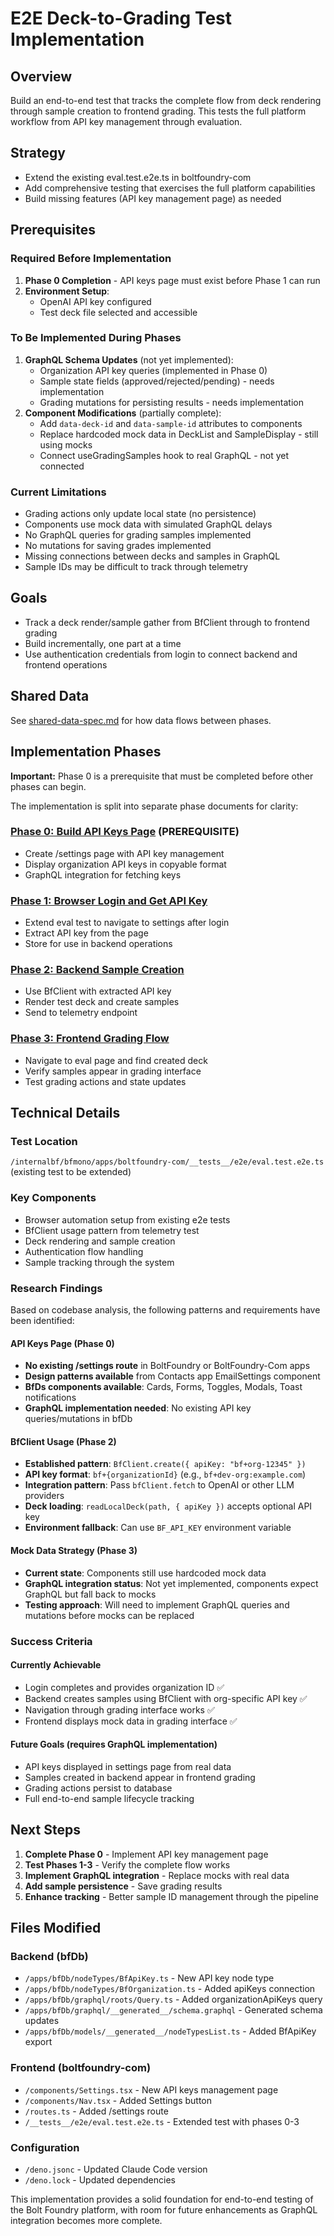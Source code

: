 # E2E Deck-to-Grading Test Implementation

## Overview

Build an end-to-end test that tracks the complete flow from deck rendering
through sample creation to frontend grading. This tests the full platform
workflow from API key management through evaluation.

## Strategy

- Extend the existing eval.test.e2e.ts in boltfoundry-com
- Add comprehensive testing that exercises the full platform capabilities
- Build missing features (API key management page) as needed

## Prerequisites

### Required Before Implementation

1. **Phase 0 Completion** - API keys page must exist before Phase 1 can run
2. **Environment Setup**:
   - OpenAI API key configured
   - Test deck file selected and accessible

### To Be Implemented During Phases

1. **GraphQL Schema Updates** (not yet implemented):
   - Organization API key queries (implemented in Phase 0)
   - Sample state fields (approved/rejected/pending) - needs implementation
   - Grading mutations for persisting results - needs implementation
2. **Component Modifications** (partially complete):
   - Add `data-deck-id` and `data-sample-id` attributes to components
   - Replace hardcoded mock data in DeckList and SampleDisplay - still using
     mocks
   - Connect useGradingSamples hook to real GraphQL - not yet connected

### Current Limitations

- Grading actions only update local state (no persistence)
- Components use mock data with simulated GraphQL delays
- No GraphQL queries for grading samples implemented
- No mutations for saving grades implemented
- Missing connections between decks and samples in GraphQL
- Sample IDs may be difficult to track through telemetry

## Goals

- Track a deck render/sample gather from BfClient through to frontend grading
- Build incrementally, one part at a time
- Use authentication credentials from login to connect backend and frontend
  operations

## Shared Data

See [shared-data-spec.md](./shared-data-spec.md) for how data flows between
phases.

## Implementation Phases

**Important:** Phase 0 is a prerequisite that must be completed before other
phases can begin.

The implementation is split into separate phase documents for clarity:

### [Phase 0: Build API Keys Page](./phase-0-api-keys-page.md) (PREREQUISITE)

- Create /settings page with API key management
- Display organization API keys in copyable format
- GraphQL integration for fetching keys

### [Phase 1: Browser Login and Get API Key](./phase-1-browser-api-key.md)

- Extend eval test to navigate to settings after login
- Extract API key from the page
- Store for use in backend operations

### [Phase 2: Backend Sample Creation](./phase-2-backend-samples.md)

- Use BfClient with extracted API key
- Render test deck and create samples
- Send to telemetry endpoint

### [Phase 3: Frontend Grading Flow](./phase-3-frontend-grading.md)

- Navigate to eval page and find created deck
- Verify samples appear in grading interface
- Test grading actions and state updates

## Technical Details

### Test Location

`/internalbf/bfmono/apps/boltfoundry-com/__tests__/e2e/eval.test.e2e.ts`
(existing test to be extended)

### Key Components

- Browser automation setup from existing e2e tests
- BfClient usage pattern from telemetry test
- Deck rendering and sample creation
- Authentication flow handling
- Sample tracking through the system

### Research Findings

Based on codebase analysis, the following patterns and requirements have been
identified:

#### API Keys Page (Phase 0)

- **No existing /settings route** in BoltFoundry or BoltFoundry-Com apps
- **Design patterns available** from Contacts app EmailSettings component
- **BfDs components available**: Cards, Forms, Toggles, Modals, Toast
  notifications
- **GraphQL implementation needed**: No existing API key queries/mutations in
  bfDb

#### BfClient Usage (Phase 2)

- **Established pattern**: `BfClient.create({ apiKey: "bf+org-12345" })`
- **API key format**: `bf+{organizationId}` (e.g., `bf+dev-org:example.com`)
- **Integration pattern**: Pass `bfClient.fetch` to OpenAI or other LLM
  providers
- **Deck loading**: `readLocalDeck(path, { apiKey })` accepts optional API key
- **Environment fallback**: Can use `BF_API_KEY` environment variable

#### Mock Data Strategy (Phase 3)

- **Current state**: Components still use hardcoded mock data
- **GraphQL integration status**: Not yet implemented, components expect GraphQL
  but fall back to mocks
- **Testing approach**: Will need to implement GraphQL queries and mutations
  before mocks can be replaced

### Success Criteria

#### Currently Achievable

- Login completes and provides organization ID ✅
- Backend creates samples using BfClient with org-specific API key ✅
- Navigation through grading interface works ✅
- Frontend displays mock data in grading interface ✅

#### Future Goals (requires GraphQL implementation)

- API keys displayed in settings page from real data
- Samples created in backend appear in frontend grading
- Grading actions persist to database
- Full end-to-end sample lifecycle tracking

## Next Steps

1. **Complete Phase 0** - Implement API key management page
2. **Test Phases 1-3** - Verify the complete flow works
3. **Implement GraphQL integration** - Replace mocks with real data
4. **Add sample persistence** - Save grading results
5. **Enhance tracking** - Better sample ID management through the pipeline

## Files Modified

### Backend (bfDb)

- `/apps/bfDb/nodeTypes/BfApiKey.ts` - New API key node type
- `/apps/bfDb/nodeTypes/BfOrganization.ts` - Added apiKeys connection
- `/apps/bfDb/graphql/roots/Query.ts` - Added organizationApiKeys query
- `/apps/bfDb/graphql/__generated__/schema.graphql` - Generated schema updates
- `/apps/bfDb/models/__generated__/nodeTypesList.ts` - Added BfApiKey export

### Frontend (boltfoundry-com)

- `/components/Settings.tsx` - New API keys management page
- `/components/Nav.tsx` - Added Settings button
- `/routes.ts` - Added /settings route
- `/__tests__/e2e/eval.test.e2e.ts` - Extended test with phases 0-3

### Configuration

- `/deno.jsonc` - Updated Claude Code version
- `/deno.lock` - Updated dependencies

This implementation provides a solid foundation for end-to-end testing of the
Bolt Foundry platform, with room for future enhancements as GraphQL integration
becomes more complete.
